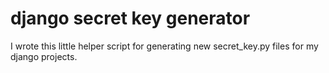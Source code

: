 # django secret key generator

I wrote this little helper script for generating new secret_key.py files for my django projects.

